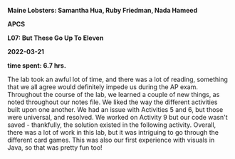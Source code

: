 **Maine Lobsters: Samantha Hua, Ruby Friedman, Nada Hameed**

**APCS**

**L07: But These Go Up To Eleven**

**2022-03-21**

**time spent: 6.7 hrs.**

The lab took an awful lot of time, and there was a lot of reading, something that we all agree would definitely impede us during the APexam. Throughout the course of the lab, we learned a couple of new things, as noted throughout our notes file. We liked the way the differentactivities built upon one another. We had an issue with Activities 5 and 6, but those were universal, and resolved. We worked on Activity 9but our code wasn't saved - thankfully, the solution existed in the following activity. Overall, there was a lot of work in this lab, but itwas intriguing to go through the different card games. This was also our first experience with visuals in Java, so that was pretty fun too!
